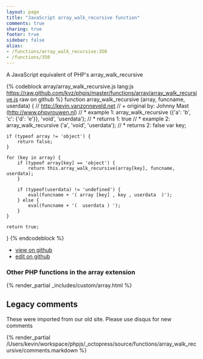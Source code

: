 ```yaml
---
layout: page
title: "JavaScript array_walk_recursive function"
comments: true
sharing: true
footer: true
sidebar: false
alias:
- /functions/array_walk_recursive:350
- /functions/350
---
```

<!-- Generated by Rakefile:build -->
A JavaScript equivalent of PHP's array_walk_recursive

{% codeblock array/array_walk_recursive.js lang:js https://raw.github.com/kvz/phpjs/master/functions/array/array_walk_recursive.js raw on github %}
function array_walk_recursive (array, funcname, userdata) {
    // http://kevin.vanzonneveld.net
    // +   original by: Johnny Mast (http://www.phpvrouwen.nl)
    // *     example 1: array_walk_recursive ({'a': 'b', 'c': {'d': 'e'}}, 'void', 'userdata');
    // *     returns 1: true
    // *     example 2: array_walk_recursive ('a', 'void', 'userdata');
    // *     returns 2: false
    var key;

    if (typeof array != 'object') {
        return false;
    }

    for (key in array) {
        if (typeof array[key] == 'object') {
            return this.array_walk_recursive(array[key], funcname, userdata);
        }

        if (typeof(userdata) != 'undefined') {
            eval(funcname + '( array [key] , key , userdata  )');
        } else {
            eval(funcname + '(  userdata ) ');
        }
    }

    return true;
}
{% endcodeblock %}

 - [view on github](https://github.com/kvz/phpjs/blob/master/functions/array/array_walk_recursive.js)
 - [edit on github](https://github.com/kvz/phpjs/edit/master/functions/array/array_walk_recursive.js)

### Other PHP functions in the array extension
{% render_partial _includes/custom/array.html %}
## Legacy comments
These were imported from our old site. Please use disqus for new comments
<div style="overflow-y: scroll; height: 500px;">
{% render_partial /Users/kevin/workspace/phpjs/_octopress/source/functions/array_walk_recursive/comments.markdown %}
</div>
